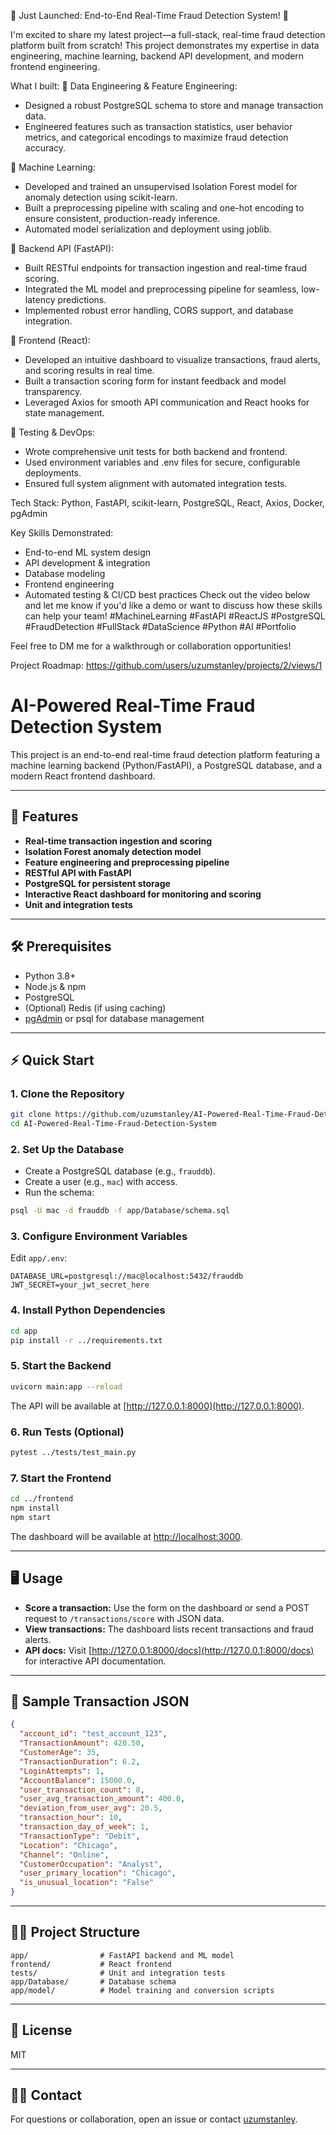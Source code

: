 🚀 Just Launched: End-to-End Real-Time Fraud Detection System! 🚀

I'm excited to share my latest project—a full-stack, real-time fraud detection platform built from scratch! This project demonstrates my expertise in data engineering, machine learning, backend API development, and modern frontend engineering.

What I built:
🔹 Data Engineering & Feature Engineering:
* Designed a robust PostgreSQL schema to store and manage transaction data.
* Engineered features such as transaction statistics, user behavior metrics, and categorical encodings to maximize fraud detection accuracy.

🔹 Machine Learning:
* Developed and trained an unsupervised Isolation Forest model for anomaly detection using scikit-learn.
* Built a preprocessing pipeline with scaling and one-hot encoding to ensure consistent, production-ready inference.
* Automated model serialization and deployment using joblib.

🔹 Backend API (FastAPI):
* Built RESTful endpoints for transaction ingestion and real-time fraud scoring.
* Integrated the ML model and preprocessing pipeline for seamless, low-latency predictions.
* Implemented robust error handling, CORS support, and database integration.

🔹 Frontend (React):
* Developed an intuitive dashboard to visualize transactions, fraud alerts, and scoring results in real time.
* Built a transaction scoring form for instant feedback and model transparency.
* Leveraged Axios for smooth API communication and React hooks for state management.

🔹 Testing & DevOps:
* Wrote comprehensive unit tests for both backend and frontend.
* Used environment variables and .env files for secure, configurable deployments.
* Ensured full system alignment with automated integration tests.

Tech Stack: Python, FastAPI, scikit-learn, PostgreSQL, React, Axios, Docker, pgAdmin

Key Skills Demonstrated:
* End-to-end ML system design
* API development & integration
* Database modeling
* Frontend engineering
* Automated testing & CI/CD best practices
Check out the video below and let me know if you'd like a demo or want to discuss how these skills can help your team!
#MachineLearning #FastAPI #ReactJS #PostgreSQL #FraudDetection #FullStack #DataScience #Python #AI #Portfolio

Feel free to DM me for a walkthrough or collaboration opportunities!

Project Roadmap: https://github.com/users/uzumstanley/projects/2/views/1


# AI-Powered Real-Time Fraud Detection System

This project is an end-to-end real-time fraud detection platform featuring a machine learning backend (Python/FastAPI), a PostgreSQL database, and a modern React frontend dashboard.

---

## 🚀 Features

- **Real-time transaction ingestion and scoring**
- **Isolation Forest anomaly detection model**
- **Feature engineering and preprocessing pipeline**
- **RESTful API with FastAPI**
- **PostgreSQL for persistent storage**
- **Interactive React dashboard for monitoring and scoring**
- **Unit and integration tests**

---

## 🛠️ Prerequisites

- Python 3.8+
- Node.js & npm
- PostgreSQL
- (Optional) Redis (if using caching)
- [pgAdmin](https://www.pgadmin.org/) or psql for database management

---

## ⚡ Quick Start

### 1. **Clone the Repository**

```bash
git clone https://github.com/uzumstanley/AI-Powered-Real-Time-Fraud-Detection-System.git
cd AI-Powered-Real-Time-Fraud-Detection-System
```

### 2. **Set Up the Database**

- Create a PostgreSQL database (e.g., `frauddb`).
- Create a user (e.g., `mac`) with access.
- Run the schema:

```bash
psql -U mac -d frauddb -f app/Database/schema.sql
```

### 3. **Configure Environment Variables**

Edit `app/.env`:

```
DATABASE_URL=postgresql://mac@localhost:5432/frauddb
JWT_SECRET=your_jwt_secret_here
```

### 4. **Install Python Dependencies**

```bash
cd app
pip install -r ../requirements.txt
```

### 5. **Start the Backend**

```bash
uvicorn main:app --reload
```

The API will be available at [http://127.0.0.1:8000](http://127.0.0.1:8000).

### 6. **Run Tests (Optional)**

```bash
pytest ../tests/test_main.py
```

### 7. **Start the Frontend**

```bash
cd ../frontend
npm install
npm start
```

The dashboard will be available at [http://localhost:3000](http://localhost:3000).

---

## 🖥️ Usage

- **Score a transaction:** Use the form on the dashboard or send a POST request to `/transactions/score` with JSON data.
- **View transactions:** The dashboard lists recent transactions and fraud alerts.
- **API docs:** Visit [http://127.0.0.1:8000/docs](http://127.0.0.1:8000/docs) for interactive API documentation.

---

## 📄 Sample Transaction JSON

```json
{
  "account_id": "test_account_123",
  "TransactionAmount": 420.50,
  "CustomerAge": 35,
  "TransactionDuration": 6.2,
  "LoginAttempts": 1,
  "AccountBalance": 15000.0,
  "user_transaction_count": 8,
  "user_avg_transaction_amount": 400.0,
  "deviation_from_user_avg": 20.5,
  "transaction_hour": 10,
  "transaction_day_of_week": 1,
  "TransactionType": "Debit",
  "Location": "Chicago",
  "Channel": "Online",
  "CustomerOccupation": "Analyst",
  "user_primary_location": "Chicago",
  "is_unusual_location": "False"
}
```

---

## 🧑‍💻 Project Structure

```
app/                # FastAPI backend and ML model
frontend/           # React frontend
tests/              # Unit and integration tests
app/Database/       # Database schema
app/model/          # Model training and conversion scripts
```

---

## 📝 License

MIT

---

## 🙋‍♂️ Contact

For questions or collaboration, open an issue or contact [uzumstanley](https://github.com/uzumstanley).

